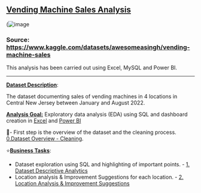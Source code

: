 ## <ins>Vending Machine Sales Analysis</ins>

(![image](https://user-images.githubusercontent.com/69303154/206919096-d17c597c-995e-41fe-8913-ab62546a8cc9.png)

### Source: https://www.kaggle.com/datasets/awesomeasingh/vending-machine-sales

This analysis has been carried out using Excel, MySQL and Power BI.

----

**<ins>Dataset Description</ins>**: 

The dataset documenting sales of vending machines in 4 locations in Central New Jersey between January and August 2022.

**<ins>Analysis Goal:</ins>** Exploratory data analysis (EDA) using SQL and dashboard creation in [Excel](https://github.com/vasilisangelidis/Vending_Machine_Sales_Analysis/blob/main/vending_machine_sales_dashboard.xlsx) and [Power BI](https://github.com/vasilisangelidis/Vending_Machine_Sales_Analysis/blob/main/Vending%20Machines.pbix)

:dart:- First step is the overview of the dataset and the cleaning process. [0.Dataset Overview - Cleaning](https://github.com/vasilisangelidis/Vending_Machine_Sales_Analysis/blob/main/0.%20Data%20Cleaning.md).

:star:**<ins>Business Tasks</ins>**: 
- Dataset exploration using SQL and highlighting of important points. - [1. Dataset Descriptive Analytics](https://github.com/vasilisangelidis/Vending_Machine_Sales_Analysis/blob/main/1.%20Dataset%20Descriptive%20Analytics.md)
- Location analysis & Improvement Suggestions for each location. - [2. Location Analysis & Improvement Suggestions](https://github.com/vasilisangelidis/Vending_Machine_Sales_Analysis/tree/main/3.%20Location%20analysis)
